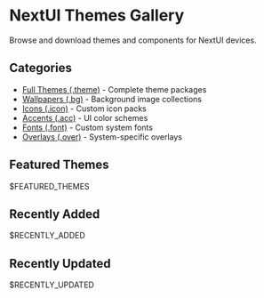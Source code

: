 # NextUI Themes Gallery

Browse and download themes and components for NextUI devices.

## Categories

- [Full Themes (.theme)](/Catalog/index/themes/index.md) - Complete theme packages
- [Wallpapers (.bg)](/Catalog/index/wallpapers/index.md) - Background image collections
- [Icons (.icon)](/Catalog/index/icons/index.md) - Custom icon packs
- [Accents (.acc)](/Catalog/index/accents/index.md) - UI color schemes
- [Fonts (.font)](/Catalog/index/fonts/index.md) - Custom system fonts
- [Overlays (.over)](/Catalog/index/overlays/index.md) - System-specific overlays

## Featured Themes

$FEATURED_THEMES

## Recently Added

$RECENTLY_ADDED

## Recently Updated

$RECENTLY_UPDATED
